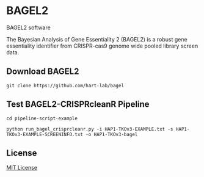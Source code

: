 # BAGEL2

BAGEL2 software

The Bayesian Analysis of Gene Essentiality 2 (BAGEL2) is a robust gene essentiality identifier from CRISPR-cas9 genome wide pooled library screen data.

## Download BAGEL2

```
git clone https://github.com/hart-lab/bagel
```

## Test BAGEL2-CRISPRcleanR Pipeline

```
cd pipeline-script-example
```

```
python run_bagel_crisprcleanr.py -i HAP1-TKOv3-EXAMPLE.txt -s HAP1-TKOv3-EXAMPLE-SCREENINFO.txt -o HAP1-TKOv3-bagel
```


## License

[MIT License](LICENSE)



